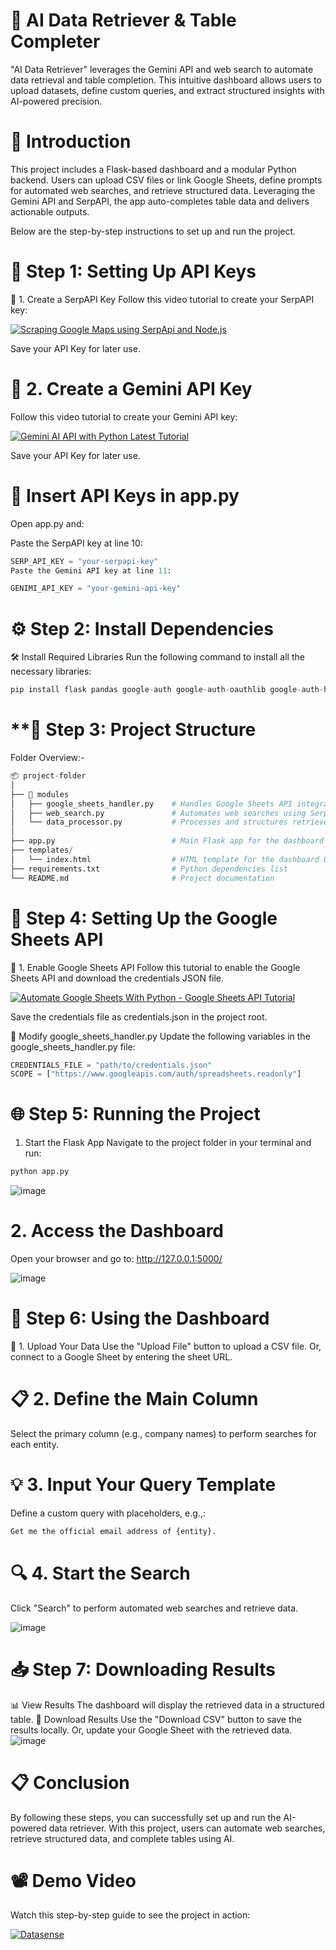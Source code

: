 # **🤖 AI Data Retriever & Table Completer**
"AI Data Retriever" leverages the Gemini API and web search to automate data retrieval and table completion. This intuitive dashboard allows users to upload datasets, define custom queries, and extract structured insights with AI-powered precision.

# **📜 Introduction**
This project includes a Flask-based dashboard and a modular Python backend. Users can upload CSV files or link Google Sheets, define prompts for automated web searches, and retrieve structured data. Leveraging the Gemini API and SerpAPI, the app auto-completes table data and delivers actionable outputs.

Below are the step-by-step instructions to set up and run the project.

# **🚀 Step 1: Setting Up API Keys**
🔑 1. Create a SerpAPI Key
Follow this video tutorial to create your SerpAPI key:

[![Scraping Google Maps using SerpApi and Node.js](https://i.ytimg.com/an_webp/emFKwWLR4Ok/mqdefault_6s.webp?du=3000&sqp=CLD5-roG&rs=AOn4CLCVT_sGzrCY9WLUEa_vUrWtozMbug
)](https://www.youtube.com/results?search_query=Scraping+Google+Maps+using+SerpApi+and+Node.js)

Save your API Key for later use.

# **🔑 2. Create a Gemini API Key**
Follow this video tutorial to create your Gemini API key:

[![Gemini AI API with Python Latest Tutorial](https://i.ytimg.com/an_webp/pTcunloZ-_o/mqdefault_6s.webp?du=3000&sqp=CMj4-roG&rs=AOn4CLDTZRbyBRlcGbM5ltL3Ket92j3iTw
)](https://www.youtube.com/watch?v=pTcunloZ-_o)

Save your API Key for later use.

# **📝 Insert API Keys in app.py**
Open app.py and:

Paste the SerpAPI key at line 10:
```python
SERP_API_KEY = "your-serpapi-key"
Paste the Gemini API key at line 11:
```
```python
GENIMI_API_KEY = "your-gemini-api-key"
```

# **⚙️ Step 2: Install Dependencies**
🛠 Install Required Libraries
Run the following command to install all the necessary libraries:

```python
pip install flask pandas google-auth google-auth-oauthlib google-auth-httplib2 google-api-python-client serpapi gemini-api
```

# **📂 Step 3: Project Structure
Folder Overview:-
```python
📦 project-folder
│
├── 📂 modules
│   ├── google_sheets_handler.py    # Handles Google Sheets API integration
│   ├── web_search.py               # Automates web searches using SerpAPI
│   └── data_processor.py           # Processes and structures retrieved data
│
├── app.py                          # Main Flask app for the dashboard
├── templates/
│   └── index.html                  # HTML template for the dashboard UI
├── requirements.txt                # Python dependencies list
└── README.md                       # Project documentation
```

# **🔧 Step 4: Setting Up the Google Sheets API**
🔑 1. Enable Google Sheets API
Follow this tutorial to enable the Google Sheets API and download the credentials JSON file.

[![Automate Google Sheets With Python - Google Sheets API Tutorial](https://i.ytimg.com/an_webp/zCEJurLGFRk/mqdefault_6s.webp?du=3000&sqp=CIzp-roG&rs=AOn4CLCicMQoQQHoe653Bqwh0sTClU-9Cg
)](https://www.youtube.com/watch?v=zCEJurLGFRk)

Save the credentials file as credentials.json in the project root.

📝 Modify google_sheets_handler.py
Update the following variables in the google_sheets_handler.py file:

```python
CREDENTIALS_FILE = "path/to/credentials.json"
SCOPE = ["https://www.googleapis.com/auth/spreadsheets.readonly"]
```

# **🌐 Step 5: Running the Project**
1. Start the Flask App
Navigate to the project folder in your terminal and run:

```python
python app.py
```
![image](https://github.com/user-attachments/assets/6301fcb5-31ce-4e31-a920-9b3079e15a71)

# **2. Access the Dashboard**
Open your browser and go to:
http://127.0.0.1:5000/

![image](https://github.com/user-attachments/assets/093f95f0-4a4c-4d88-86dd-3c12d3de9f1d)


# **🎨 Step 6: Using the Dashboard**
📂 1. Upload Your Data
Use the "Upload File" button to upload a CSV file.
Or, connect to a Google Sheet by entering the sheet URL.
# **📋 2. Define the Main Column**
Select the primary column (e.g., company names) to perform searches for each entity.


# **💡 3. Input Your Query Template**
Define a custom query with placeholders, e.g.,: 

```python
Get me the official email address of {entity}.
```

# **🔍 4. Start the Search**
Click "Search" to perform automated web searches and retrieve data. 

![image](https://github.com/user-attachments/assets/8ce75552-f06a-459d-970d-ab5db653a4e2)

# **📥 Step 7: Downloading Results**
📊 View Results
The dashboard will display the retrieved data in a structured table.
📂 Download Results
Use the "Download CSV" button to save the results locally.
Or, update your Google Sheet with the retrieved data. 
![image](https://github.com/user-attachments/assets/edccf348-77dd-4189-93f3-6d31c6686bb9)

# **📋 Conclusion**
By following these steps, you can successfully set up and run the AI-powered data retriever. With this project, users can automate web searches, retrieve structured data, and complete tables using AI. 

# **📽️ Demo Video**

Watch this step-by-step guide to see the project in action:

[![Datasense](https://i9.ytimg.com/vi/iz3KAGQG-tk/mqdefault.jpg?sqp=CPCS-7oG-oaymwEmCMACELQB8quKqQMa8AEB-AH-CYAC0AWKAgwIABABGHIgRyhiMA8=&rs=AOn4CLCMF6Pu_az52XpfuaAUQiMpXZ0Pdw
)](https://youtu.be/iz3KAGQG-tk)

